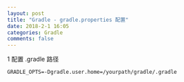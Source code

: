 ```yaml
---
layout: post
title: "Gradle - gradle.properties 配置"
date: 2018-2-1 16:05
categories: Gradle
comments: false
---
```


1 配置 .gradle 路径
```
GRADLE_OPTS=-Dgradle.user.home=/yourpath/gradle/.gradle
```
